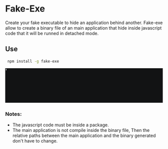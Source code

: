# Fake-Exe

Create your fake executable to hide an application behind another.
Fake-exe allow to create a binary file of an main application that hide inside javascript code that it will be runned in detached mode.

## Use 
```bash
 npm install -g fake-exe
```
![](other/how-to-use.gif)

### Notes:
- The javascript code must be inside a package.
- The main application is not compile inside the binary file, Then the relative paths between the main application and the binary generated don't have to change.

